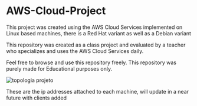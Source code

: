 # AWS-Cloud-Project
This project was created using the AWS Cloud Services implemented on Linux based machines, there is a Red Hat variant as well as a Debian variant

This repository was created as a class project and evaluated by a teacher who specializes and uses the AWS Cloud Services daily.

Feel free to browse and use this repository freely. This repository was purely made for Educational purposes only.

![topologia projeto](https://user-images.githubusercontent.com/32963070/154140595-161cec01-7ccd-48c2-a3c0-63ea9c83ce9e.jpg)



These are the ip addresses attached to each machine, will update in a near future with clients added
